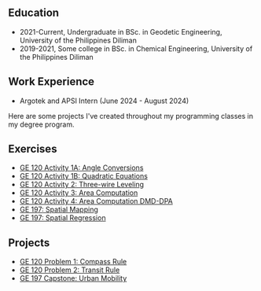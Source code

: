 ## Education
- 2021-Current, Undergraduate in BSc. in Geodetic Engineering, University of the Philippines Diliman
- 2019-2021, Some college in BSc. in Chemical Engineering, University of the Philippines Diliman

## Work Experience
- Argotek and APSI Intern (June 2024 - August 2024)

Here are some projects I've created throughout my programming classes in my degree program. 
## Exercises
- [GE 120 Activity 1A: Angle Conversions](Macam_ME1A.py)
- [GE 120 Activity 1B: Quadratic Equations](Macam_ME1B.py)
- [GE 120 Activity 2: Three-wire Leveling](Macam_ME2.py)
- [GE 120 Activity 3: Area Computation](Macam_ME3.py)
- [GE 120 Activity 4: Area Computation DMD-DPA](Macam_ME4.py)
- [GE 197: Spatial Mapping](https://colab.research.google.com/drive/12TJdVb5seqXjOkbRv1WaIITCqioxdadh?authuser=2)
- [GE 197: Spatial Regression](https://colab.research.google.com/drive/1hnbAIRSAeS0qp_MkvhyU1eXQCyi-Cv__?usp=sharing)

## Projects
- [GE 120 Problem 1: Compass Rule](Macam_MP1.py)
- [GE 120 Problem 2: Transit Rule](Macam_MP2.py)
- [GE 197 Capstone: Urban Mobility](https://colab.research.google.com/drive/1nsumm6Yw9DMYCFTzMou6Oto74fVhbw95?usp=drive_link)
